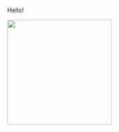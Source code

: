 Hello!

<img src="https://user-images.githubusercontent.com/12950393/87116249-3d7f3180-c2b0-11ea-84bf-6fcf05d2ff52.jpeg" width=240 />
